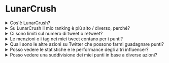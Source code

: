 # LunarCrush

<details>

<summary>Cos'è LunarCrush?</summary>

LunarCrush è una piattaforma che utilizza l'apprendimento automatico e l'analisi dei dati per fornire informazioni sui mercati delle criptovalute. Analizza l'attività sui social media e il sentiment degli utenti per offrire una visione completa delle diverse criptovalute. L'obiettivo della piattaforma è aiutare gli investitori a prendere decisioni informate attraverso metriche e analisi in tempo reale.

Utilizziamo LunarCrush come fornitore di dati in questa sfida.

Ulteriori informazioni su LunarCrush possono essere trovate [qui](https://lunarcrush.com/faq).

</details>

<details>

<summary>Su LunarCrush il mio ranking è più alto / diverso, perché?</summary>

Utilizziamo un sistema di punteggio interno per garantire opportunità più equilibrate per tutti i partecipanti.

</details>

<details>

<summary>Ci sono limiti sul numero di tweet o retweet?</summary>

No, semplicemente evita lo spam o l'uso di tag non pertinenti.

</details>

<details>

<summary>Le menzioni o i tag nei miei tweet contano per i punti?</summary>

Sì, in modo indiretto. Le menzioni possono aumentare la visibilità e una maggiore visibilità può migliorare il tuo ranking di influencer, il che a sua volta ti garantisce più punti. I tag sono fondamentali affinché i tuoi tweet vengano riconosciuti. Assicurati di utilizzare #XBorg, $XBG e #XBG.

</details>

<details>

<summary>Quali sono le altre azioni su Twitter che possono farmi guadagnare punti?</summary>

I like, i commenti, i retweet e l'aumento del numero di follower sono tutti fattori indiretti che possono migliorare il tuo ranking di influencer.

</details>

<details>

<summary>Posso vedere le statistiche e le performance degli altri influencer?</summary>

Visita la nostra classifica. <mark style="color:red;">\[LINK ALLA CLASSIFICA]</mark>\
Una visualizzazione più dettagliata e analitica può essere trovata [qui](https://lunarcrush.com/cryptocurrency-influencers?symbol=XBG\&metric=influencers\_influential).

</details>

<details>

<summary>Posso vedere una suddivisione dei miei punti in base a diverse azioni?</summary>

Guadagni punti in base al tuo coinvolgimento giornaliero su Twitter, misurato da LunarCrush. Poiché LunarCrush non divulga la sua metodologia di punteggio precisa, non siamo in grado di fornire ulteriori informazioni specifiche su questo aspetto.

</details>